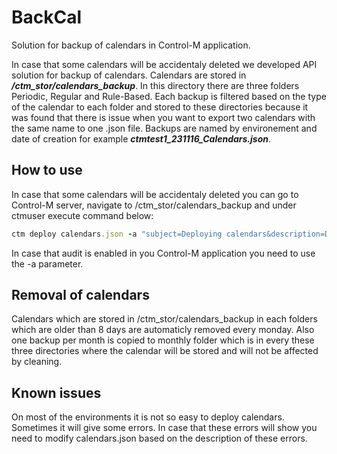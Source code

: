 # BackCal
Solution for backup of calendars in Control-M application. 


In case that some calendars will be accidentaly deleted we developed API solution for backup of calendars. Calendars are stored in ***/ctm_stor/calendars_backup***.
In this directory there are three folders Periodic, Regular and Rule-Based. Each backup is filtered based on the type of the calendar to each folder and stored to these directories because it was found that there is issue when you want to export two calendars with the same name to one .json file. 
Backups are named by environement and date of creation for example ***ctmtest1_231116_Calendars.json***. 

 

## How to use 

In case that some calendars will be accidentaly deleted you can go to Control-M server, navigate to /ctm_stor/calendars_backup and under ctmuser execute command below: 

 
```Ruby
ctm deploy calendars.json -a "subject=Deploying calendars&description=Deploying calendars"
```
 

In case that audit is enabled in you Control-M application you need to use the -a parameter.

 

## Removal of calendars 

Calendars which are stored in /ctm_stor/calendars_backup in each folders which are older than 8 days are automaticly removed every monday. 
Also one backup per month is copied to monthly folder which is in every these three directories where the calendar will be stored and will not be affected by cleaning. 

 

## Known issues 

On most of the environments it is not so easy to deploy calendars. Sometimes it will give some errors. In case that these errors will show you need to modify calendars.json based on the description of these errors. 
